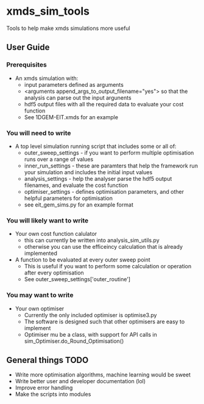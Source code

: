 # xmds_sim_tools
Tools to help make xmds simulations more useful

## User Guide

### Prerequisites
* An xmds simulation with:
  * input parameters defined as arguments
  * \<arguments append_args_to_output_filename="yes"\> so that the analysis can parse out the input argunents
  * hdf5 output files with all the required data to evaluate your cost function
  * See 1DGEM-EIT.xmds for an example

### You will need to write
* A top level simulation running script that includes some or all of:
    * outer_sweep_settings - if you want to perform multiple optimisation runs over a range of values
    * inner_run_settings - these are paramters that help the framework run your simulation and includes the initial input values
    * analysis_settings - help the analyser parse the hdf5 output filenames, and evaluate the cost function
    * optimiser_settings - defines optimisation parameters, and other helpful parameters for optimisation 
    * see eit_gem_sims.py for an example format

### You will likely want to write
* Your own cost function calulator 
  * this can currently be written into analysis_sim_utils.py
  * otherwise you can use the efficeincy calculation that is already implemented
* A function to be evaluated at every outer sweep point
  * This is useful if you want to perform some calculation or operation after every optimisation
  * See outer_sweep_settings['outer_routine']

### You may want to write
* Your own optimiser
  * Currently the only included optimiser is optimise3.py
  * The software is designed such that other optimisers are easy to implement
  * Optimiser mu be a class, with support for API calls in sim_Optimiser.do_Round_Optimisation()


## General things TODO
* Write more optimisation algorithms, machine learning would be sweet
* Write better user and developer documentation (lol)
* Improve error handling
* Make the scripts into modules

